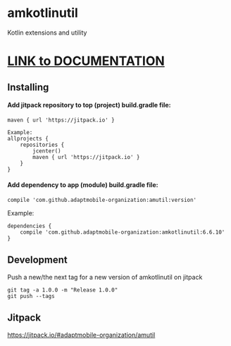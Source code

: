# amkotlinutil
Kotlin extensions and utility

# [LINK to DOCUMENTATION](https://amkotlinutil-docs.firebaseapp.com/)

## Installing

#### Add jitpack repository to top (project) build.gradle file:

    maven { url 'https://jitpack.io' }

    Example:
    allprojects {
        repositories {
            jcenter()
            maven { url 'https://jitpack.io' }
        }
    }

#### Add dependency to app (module) build.gradle file:

    compile 'com.github.adaptmobile-organization:amutil:version'

  Example:
    
    dependencies {
        compile 'com.github.adaptmobile-organization:amkotlinutil:6.6.10'
    }

## Development

  Push a new/the next tag for a new version of amkotlinutil on jitpack
  
  ```
  git tag -a 1.0.0 -m "Release 1.0.0"
  git push --tags
  ```

## Jitpack

  https://jitpack.io/#adaptmobile-organization/amutil
